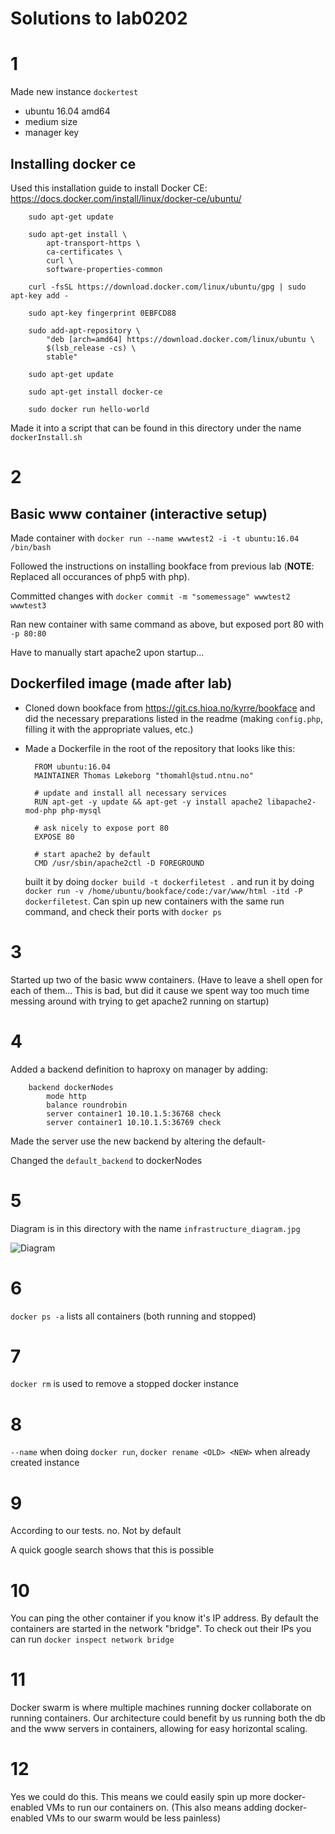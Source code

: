 # Solutions to lab0202

# 1

Made new instance `dockertest`

* ubuntu 16.04 amd64
* medium size
* manager key

## Installing docker ce

Used this installation guide to install Docker CE: <https://docs.docker.com/install/linux/docker-ce/ubuntu/>

        sudo apt-get update

        sudo apt-get install \
            apt-transport-https \
            ca-certificates \
            curl \
            software-properties-common

        curl -fsSL https://download.docker.com/linux/ubuntu/gpg | sudo apt-key add -

        sudo apt-key fingerprint 0EBFCD88

        sudo add-apt-repository \
            "deb [arch=amd64] https://download.docker.com/linux/ubuntu \
            $(lsb_release -cs) \
            stable"

        sudo apt-get update

        sudo apt-get install docker-ce

        sudo docker run hello-world

Made it into a script that can be found in this directory under the name `dockerInstall.sh`

# 2

## Basic www container (interactive setup)

Made container with `docker run --name wwwtest2 -i -t ubuntu:16.04 /bin/bash`

Followed the instructions on installing bookface from previous lab (**NOTE**: Replaced all occurances of php5 with php).

Committed changes with `docker commit -m "somemessage" wwwtest2 wwwtest3`

Ran new container with same command as above, but exposed port 80 with `-p 80:80`

Have to manually start apache2 upon startup...

## Dockerfiled image (made after lab)

* Cloned down bookface from <https://git.cs.hioa.no/kyrre/bookface> and did the necessary preparations listed in the readme (making `config.php`, filling it with the appropriate values, etc.)
* Made a Dockerfile in the root of the repository that looks like this:

        FROM ubuntu:16.04
        MAINTAINER Thomas Løkeborg "thomahl@stud.ntnu.no" 

        # update and install all necessary services
        RUN apt-get -y update && apt-get -y install apache2 libapache2-mod-php php-mysql

        # ask nicely to expose port 80
        EXPOSE 80

        # start apache2 by default
        CMD /usr/sbin/apache2ctl -D FOREGROUND

  built it by doing `docker build -t dockerfiletest .` and run it by doing `docker run -v /home/ubuntu/bookface/code:/var/www/html -itd -P dockerfiletest`. Can spin up new containers with the same run command, and check their ports with `docker ps`

# 3

Started up two of the basic www containers. (Have to leave a shell open for each of them... This is bad, but did it cause we spent way too much time messing around with trying to get apache2 running on startup)

# 4

Added a backend definition to haproxy on manager by adding:

        backend dockerNodes
            mode http
            balance roundrobin
            server container1 10.10.1.5:36768 check
            server container1 10.10.1.5:36769 check

Made the server use the new backend by altering the default-

Changed the `default_backend` to dockerNodes

# 5

Diagram is in this directory with the name `infrastructure_diagram.jpg`

![Diagram](./infrastructure_diagram.jpg)

# 6

`docker ps -a` lists all containers (both running and stopped)

# 7

`docker rm` is used to remove a stopped docker instance

# 8

`--name` when doing `docker run`, `docker rename <OLD> <NEW>` when already created instance

# 9

According to our tests. no. Not by default

A quick google search shows that this is possible

# 10

You can ping the other container if you know it's IP address. By default the containers are started in the network "bridge". To check out their IPs you can run `docker inspect network bridge`

# 11

Docker swarm is where multiple machines running docker collaborate on running containers. Our architecture could benefit by us running both the db and the www servers in containers, allowing for easy horizontal scaling.

# 12

Yes we could do this. This means we could easily spin up more docker-enabled VMs to run our containers on. (This also means adding docker-enabled VMs to our swarm would be less painless)

